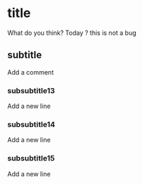 # title
What do you think?
Today ?
this is not a bug
## subtitle
Add a comment
### subsubtitle13
Add a new line
### subsubtitle14
Add a new line
### subsubtitle15
Add a new line
